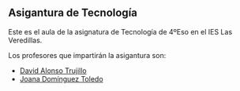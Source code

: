 ## Asigantura de Tecnología

Este es el aula de la asignatura de Tecnología de 4ºEso en el IES Las Veredillas.

Los profesores que impartirán la asigantura son:

* [David Alonso Trujillo](https://github.com/DAT-995)
* [Joana Domínguez Toledo](https://github.com/Joanadt98)
